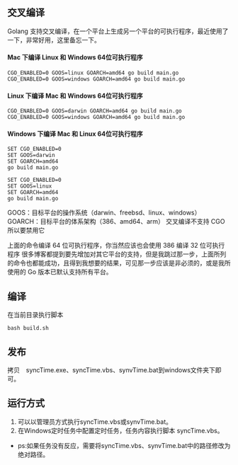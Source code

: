 ## 交叉编译

Golang 支持交叉编译，在一个平台上生成另一个平台的可执行程序，最近使用了一下，非常好用，这里备忘一下。

#### Mac 下编译 Linux 和 Windows 64位可执行程序
~~~ code
CGO_ENABLED=0 GOOS=linux GOARCH=amd64 go build main.go
CGO_ENABLED=0 GOOS=windows GOARCH=amd64 go build main.go
~~~

#### Linux 下编译 Mac 和 Windows 64位可执行程序
~~~ code
CGO_ENABLED=0 GOOS=darwin GOARCH=amd64 go build main.go
CGO_ENABLED=0 GOOS=windows GOARCH=amd64 go build main.go
~~~

#### Windows 下编译 Mac 和 Linux 64位可执行程序
~~~ code
SET CGO_ENABLED=0
SET GOOS=darwin
SET GOARCH=amd64
go build main.go

SET CGO_ENABLED=0
SET GOOS=linux
SET GOARCH=amd64
go build main.go
~~~

GOOS：目标平台的操作系统（darwin、freebsd、linux、windows） 
GOARCH：目标平台的体系架构（386、amd64、arm） 
交叉编译不支持 CGO 所以要禁用它

上面的命令编译 64 位可执行程序，你当然应该也会使用 386 编译 32 位可执行程序 
很多博客都提到要先增加对其它平台的支持，但是我跳过那一步，上面所列的命令也都能成功，且得到我想要的结果，可见那一步应该是非必须的，或是我所使用的 Go 版本已默认支持所有平台。

## 编译

在当前目录执行脚本　
~~~ code
bash build.sh
~~~

## 发布
拷贝　syncTime.exe、syncTime.vbs、synvTime.bat到windows文件夹下即可。

## 运行方式
1. 可以以管理员方式执行syncTime.vbs或synvTime.bat。
2. 在Windows定时任务中配置定时任务，任务内容执行脚本 syncTime.vbs。
* ps:如果任务没有反应，需要将syncTime.vbs、synvTime.bat中的路径修改为绝对路径。